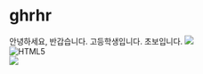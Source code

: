 # ghrhr
안녕하세요, 반갑습니다.
고등학생입니다.
초보입니다.
![](https://img.shields.io/badge/style-plastic-red?style=plastic) <br>
![HTML5](https://img.shields.io/badge/HTML5-CSS3-blue)<BR>
![](https://img.shields.io/badge/style-flat-red?style=flat)<br>


